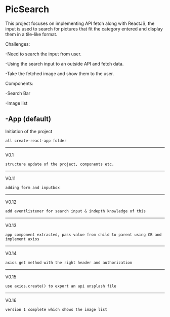 # PicSearch

This project focuses on implementing API fetch along with ReactJS, the input is used to search for pictures that fit the category entered and display them in a tile-like format.

Challenges:

-Need to search the input from user.

-Using the search input to an outside API and fetch data.

-Take the fetched image and show them to the user.

Components:

-Search Bar

-Image list

-App (default)
---------------------------------------------------------------------------------------------

Initiation of the project  

    all create-react-app folder

------------

V0.1

    structure update of the project, components etc.
 
------------

V0.11

    adding form and inputbox
 
------------

V0.12

    add eventlistener for search input & indepth knowledge of this
 
------------

V0.13

    app component extracted, pass value from child to parent using CB and implement axios
 
------------

V0.14

    axios get method with the right header and authorization
------------

V0.15

    use axios.create() to export an api unsplash file
 
------------

V0.16

    version 1 complete which shows the image list
 